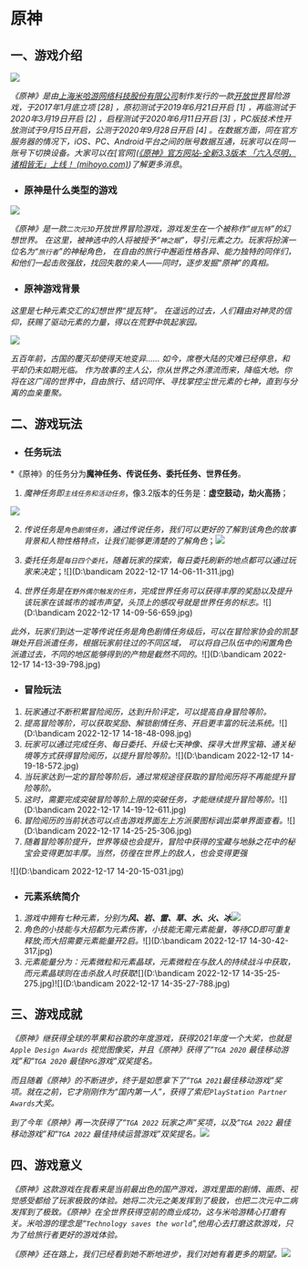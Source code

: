# 原神

## 一、游戏介绍

![](https://github.com/jiujiuninety/Genshenimpact/blob/main/1.jpg)

*《原神》是由[上海米哈游网络科技股份有限公司](https://baike.baidu.com/item/上海米哈游网络科技股份有限公司/19987087?fromModule=lemma_inlink)制作发行的一款[开放世界](https://baike.baidu.com/item/开放世界/15488017?fromModule=lemma_inlink)冒险游戏，于2017年1月底立项 [28] ，原初测试于2019年6月21日开启 [1] ，再临测试于2020年3月19日开启 [2] ，启程测试于2020年6月11日开启 [3] ，PC版技术性开放测试于9月15日开启，公测于2020年9月28日开启 [4] 。在数据方面，同在官方服务器的情况下，iOS、PC、Android平台之间的账号数据互通，玩家可以在同一账号下切换设备。大家可以在[官网]([《原神》官方网站-全新3.3版本 「六入尽明，诸相皆无」上线！ (mihoyo.com)](https://ys.mihoyo.com/main/))了解更多消息*。

- ### 原神是什么类型的游戏

![](https://github.com/jiujiuninety/Genshenimpact/blob/main/%E5%9B%BE%E7%89%87/2.jpg)

*《原神》是一款`二次元3D`开放世界冒险游戏，游戏发生在一个被称作“`提瓦特`”的幻想世界。*
*在这里，被神选中的人将被授予“`神之眼`”，导引元素之力。玩家将扮演一位名为“`旅行者`”的神秘角色，*
*在自由的旅行中邂逅性格各异、能力独特的同伴们，和他们一起击败强敌，找回失散的亲人——同时，逐步发掘“原神”的真相。*

* ### 原神游戏背景

*这里是七种元素交汇的幻想世界“提瓦特”。*
*在遥远的过去，人们藉由对神灵的信仰，获赐了驱动元素的力量，得以在荒野中筑起家园。*

![](https://github.com/jiujiuninety/Genshenimpact/blob/main/%E5%9B%BE%E7%89%87/3.jpg)

*五百年前，古国的覆灭却使得天地变异……*
*如今，席卷大陆的灾难已经停息，和平却仍未如期光临。*
*作为故事的主人公，你从世界之外漂流而来，降临大地。你将在这广阔的世界中，自由旅行、结识同伴、寻找掌控尘世元素的七神，直到与分离的血亲重聚。*

## 二、游戏玩法

* ### 任务玩法

*《原神》的任务分为**魔神任务、传说任务、委托任务、世界任务**。

1. *魔神任务即`主线任务和活动任务`*，像3.2版本的任务是：**虚空鼓动，劫火高扬**；

![](https://github.com/jiujiuninety/Genshenimpact/blob/main/%E5%9B%BE%E7%89%87/4.jpg)

2. *传说任务是`角色剧情任务`，通过传说任务，我们可以更好的了解到该角色的故事背景和人物性格特点，让我们能够更清楚的了解角色*；![](https://github.com/jiujiuninety/Genshenimpact/blob/main/%E5%9B%BE%E7%89%87/bandicam%202022-12-17%2014-02-55-351.jpg)

3. *委托任务是`每日四个委托`，随着玩家的探索，每日委托刷新的地点都可以通过玩家来决定*；![](D:\bandicam 2022-12-17 14-06-11-311.jpg)

4. *世界任务是在`野外偶尔触发的任务`，完成世界任务可以获得丰厚的奖励以及提升该玩家在该城市的城市声望，头顶上的感叹号就是世界任务的标志。*![](D:\bandicam 2022-12-17 14-09-56-659.jpg)

*此外，玩家们到达一定等传说任务是角色剧情任务级后，可以在冒险家协会的凯瑟琳处开启派遣任务，根据玩家前往过的不同区域，*
*可以将自己队伍中的闲置角色派遣过去，不同的地区能够得到的产物是截然不同的。*![](D:\bandicam 2022-12-17 14-13-39-798.jpg)

* ### 冒险玩法

1. *玩家通过不断积累冒险阅历，达到升阶评定，可以提高自身冒险等阶。*
2. *提高冒险等阶，可以获取奖励、解锁剧情任务、开启更丰富的玩法系统。*![](D:\bandicam 2022-12-17 14-18-48-098.jpg)
3. *玩家可以通过完成任务、每日委托、升级七天神像、探寻大世界宝箱、通关秘境等方式获得冒险阅历，以提升冒险等阶。*![](D:\bandicam 2022-12-17 14-19-18-572.jpg)
4. *当玩家达到一定的冒险等阶后，通过常规途径获取的冒险阅历将不再能提升冒险等阶。*
5. *这时，需要完成突破冒险等阶上限的突破任务，才能继续提升冒险等阶。*![](D:\bandicam 2022-12-17 14-19-12-611.jpg)
6. *冒险阅历的当前状态可以点击游戏界面左上方派蒙图标调出菜单界面查看。*![](D:\bandicam 2022-12-17 14-25-25-306.jpg)
7. *随着冒险等阶提升，世界等级也会提升，冒险中获得的宝藏与地脉之花中的秘宝会变得更加丰厚。当然，彷徨在世界上的敌人，也会变得更强*

![](D:\bandicam 2022-12-17 14-20-15-031.jpg)

* ### 元素系统简介

1. *游戏中拥有七种元素，分别为**风、岩、雷、草、水、火、冰***![](https://github.com/jiujiuninety/Genshenimpact/blob/main/%E5%9B%BE%E7%89%87/5.jpg)
2. *角色的小技能与大招都为元素伤害，小技能无需元素能量，等待CD即可重复释放;而大招需要元素能量开2启。*![](D:\bandicam 2022-12-17 14-30-42-317.jpg)
3. *元素能量分为：元素微粒和元素晶球，元素微粒在与敌人的持续战斗中获取，而元素晶球则在击杀敌人时获取*![](D:\bandicam 2022-12-17 14-35-25-275.jpg)![](D:\bandicam 2022-12-17 14-35-27-788.jpg)

## 三、游戏成就

*《原神》继获得全球的苹果和谷歌的年度游戏，获得2021年度一个大奖，也就是`Apple Design Awards` 视觉图像奖，并且《原神》获得了“`TGA 2020` 最佳移动游戏”和“`TGA 2020` 最佳`RPG`游戏”双奖提名。*

*而且随着《原神》的不断进步，终于是如愿拿下了“`TGA 2021`最佳移动游戏”奖项。就在之前，它才刚刚作为“国内第一人”，获得了索尼`PlayStation Partner Awards`大奖。*

*到了今年《原神》再一次获得了“`TGA 2022` 玩家之声”奖项，以及“`TGA 2022` 最佳移动游戏”和“`TGA 2022` 最佳持续运营游戏”双奖提名。*![](https://github.com/jiujiuninety/Genshenimpact/blob/main/%E5%9B%BE%E7%89%87/6.jpg)

## 四、游戏意义

*《原神》这款游戏在我看来是当前最出色的国产游戏，游戏里面的剧情、画质、视觉感受都给了玩家极致的体验。她将二次元之美发挥到了极致，也把二次元中二病发挥到了极致。《原神》在全世界获得空前的商业成功，这与米哈游精心打磨有关。米哈游的理念是“`Technology saves the world`",他用心去打磨这款游戏，只为了给旅行者更好的游戏体验。*

*《原神》还在路上，我们已经看到她不断地进步，我们对她有着更多的期望。*![](https://github.com/jiujiuninety/Genshenimpact/blob/main/%E5%9B%BE%E7%89%87/7.jpg)


